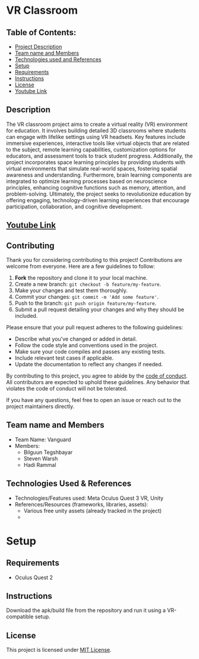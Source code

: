 # VR Classroom

## Table of Contents:
- [Project Description](#description)
- [Team name and Members](#team-name-and-members)
- [Technologies used and References](#technologies-used--references)
- [Setup](#setup)
- [Requirements](#requirements)
- [Instructions](#instructions)
- [License](#license)
- [Youtube Link](#youtube-link)

## Description
  The VR classroom project aims to create a virtual reality (VR) environment for education. It involves building detailed 3D classrooms where
  students can engage with lifelike settings using VR headsets. Key features include immersive experiences, interactive tools like virtual
  objects that are related to the subject, remote learning capabilities, customization options for educators, and assessment tools to track
  student progress. Additionally, the project incorporates space learning principles by providing students with virtual environments that
  simulate real-world spaces, fostering spatial awareness and understanding. Furthermore, brain learning components are integrated to
  optimize learning processes based on neuroscience principles, enhancing cognitive functions such as memory, attention, and problem-solving.
  Ultimately, the project seeks to revolutionize education by offering engaging, technology-driven learning experiences that encourage
  participation, collaboration, and cognitive development.

## [Youtube Link](https://www.youtube.com/watch?v=BT0yNAay2Dk)

## Contributing

Thank you for considering contributing to this project! Contributions are welcome from everyone. Here are a few guidelines to follow:

1. **Fork** the repository and clone it to your local machine.
2. Create a new branch: `git checkout -b feature/my-feature`.
3. Make your changes and test them thoroughly.
4. Commit your changes: `git commit -m 'Add some feature'`.
5. Push to the branch: `git push origin feature/my-feature`.
6. Submit a pull request detailing your changes and why they should be included.

Please ensure that your pull request adheres to the following guidelines:

- Describe what you've changed or added in detail.
- Follow the code style and conventions used in the project.
- Make sure your code compiles and passes any existing tests.
- Include relevant test cases if applicable.
- Update the documentation to reflect any changes if needed.

By contributing to this project, you agree to abide by the [code of conduct](CODE_OF_CONDUCT.md). All contributors are expected to uphold these guidelines. Any behavior that violates the code of conduct will not be tolerated.

If you have any questions, feel free to open an issue or reach out to the project maintainers directly.


## Team name and Members
- Team Name: Vanguard
- Members:
    - Bilguun Tegshbayar
    - Steven Warsh
    - Hadi Rammal

## Technologies Used & References
- Technologies/Features used: Meta Oculus Quest 3 VR, Unity
- References/Resources (frameworks, libraries, assets): 
  - Various free unity assets (already tracked in the project)
  - 

# Setup
## Requirements 
- Oculus Quest 2

## Instructions
Download the apk/build file from the repository and run it using a VR-compatible setup.
## License
This project is licensed under [MIT License](LICENSE).
